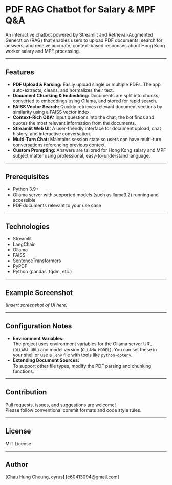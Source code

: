 # PDF RAG Chatbot for Salary & MPF Q&A

An interactive chatbot powered by Streamlit and Retrieval-Augmented Generation (RAG) that enables users to upload PDF documents, search for answers, and receive accurate, context-based responses about Hong Kong worker salary and MPF processing.

---

## Features

- **PDF Upload & Parsing:** Easily upload single or multiple PDFs. The app auto-extracts, cleans, and normalizes their text.
- **Document Chunking & Embedding:** Documents are split into chunks, converted to embeddings using Ollama, and stored for rapid search.
- **FAISS Vector Search:** Quickly retrieves relevant document sections by similarity using a FAISS vector index.
- **Context-Rich Q&A:** Input questions into the chat; the bot finds and quotes the most relevant information from the documents.
- **Streamlit Web UI:** A user-friendly interface for document upload, chat history, and interactive conversation.
- **Multi-Turn Chat:** Maintains session state so users can have multi-turn conversations referencing previous context.
- **Custom Prompting:** Answers are tailored for Hong Kong salary and MPF subject matter using professional, easy-to-understand language.

---

## Prerequisites

- Python 3.9+
- Ollama server with supported models (such as llama3.2) running and accessible
- PDF documents relevant to your use case

---

## Technologies

- Streamlit
- LangChain
- Ollama
- FAISS
- SentenceTransformers
- PyPDF
- Python (pandas, tqdm, etc.)

---

## Example Screenshot

*(Insert screenshot of UI here)*

---

## Configuration Notes

- **Environment Variables:**  
The project uses environment variables for the Ollama server URL (`OLLAMA_URL`) and model version (`OLLAMA_MODEL`). You can set these in your shell or use a `.env` file with tools like `python-dotenv`.
- **Extending Document Sources:**  
To support other file types, modify the PDF parsing and chunking functions.

---

## Contribution

Pull requests, issues, and suggestions are welcome!  
Please follow conventional commit formats and code style rules.

---

## License

MIT License

---

## Author
[Chau Hung Cheung, cyrus]
[c60413094@gmail.com]
